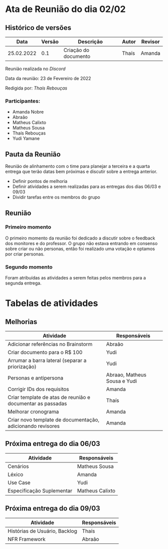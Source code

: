 # Ata de Reunião do dia 02/02

## Histórico de versões
| Data       | Versão | Descrição            | Autor | Revisor |
| ---------- | ------ | -------------------- | ----- | ------- |
| 25.02.2022 | 0.1    | Criação do documento | Thaís | Amanda  |

Reunião realizada no _Discord_

Data da reunião: 23 de Fevereiro de 2022

Redigida por: _Thaís Rebouças_

### Participantes:

- Amanda Nobre
- Abraão
- Matheus Calixto
- Matheus Sousa
- Thaís Rebouças
- Yudi Yamane

## Pauta da Reunião

Reunião de alinhamento com o time para planejar a terceira e a quarta entrega que terão datas bem próximas e discutir sobre a entrega anterior.

- Definir pontos de melhoria
- Definir atividades a serem realizadas para as entregas dos dias 06/03 e 09/03
- Dividir tarefas entre os membros do grupo

## Reunião
### Primeiro momento

O primeiro momento da reunião foi dedicado a discutir sobre o feedback dos monitores e do professor. O grupo não estava entrando em consenso sobre criar ou não personas, então foi realizado uma votação e optamos por criar personas.

### Segundo momento

Foram atribuídas as atividades a serem feitas pelos membros para a segunda entrega.

# Tabelas de atividades

## Melhorias

| Atividade                                                  | Responsáveis                 |
| ---------------------------------------------------------- | ---------------------------- |
| Adicionar referências no Brainstorm                        | Abraão                       |
| Criar documento para o R$ 100                              | Yudi                         |
| Arrumar a barra lateral (separar a priorização)            | Yudi                         |
| Personas e antipersona                                     | Abraao, Matheus Sousa e Yudi |
| Corrigir IDs dos requisitos                                | Amanda                       |
| Criar template de atas de reunião e documentar as passadas | Thaís                        |
| Melhorar cronograma                                        | Amanda                       |
| Criar novo template de documentação, adicionando revisores | Amanda                       |

## Próxima entrega do dia 06/03

| Atividade                     | Responsáveis    |
| ----------------------------- | --------------- |
| Cenários                      | Matheus Sousa   |
| Léxico                        | Amanda          |
| Use Case                      | Yudi            |
| Especificação Suplementar     | Matheus Calixto |

## Próxima entrega do dia 09/03

| Atividade                     | Responsáveis    |
| ----------------------------- | --------------- |
| Histórias de Usuário, Backlog | Thaís           |
| NFR Framework                 | Abraão          |
